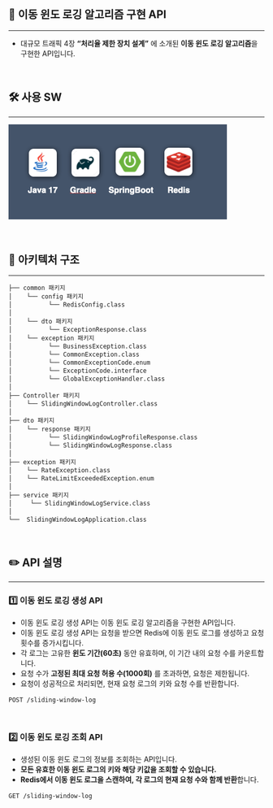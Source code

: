 ## 📖 이동 윈도 로깅 알고리즘 구현 API

---

- 대규모 트래픽 4장 **“처리율 제한 장치 설계”** 에 소개된 **이동 윈도 로깅 알고리즘**을 구현한 API입니다.

<br/>

## 🛠️ 사용 SW

---

![slidingwindowlog.png](slidingwindowlog.png)

<br/>

## 🏢 아키텍처 구조

---


```
├── common 패키지
│    └── config 패키지
│          └── RedisConfig.class
│
│    └── dto 패키지
│          └── ExceptionResponse.class
│    └── exception 패키지
│          └── BusinessException.class
│          └── CommonException.class
│          └── CommonExceptionCode.enum
│          └── ExceptionCode.interface
│          └── GlobalExceptionHandler.class
│
├── Controller 패키지
│    └── SlidingWindowLogController.class
│
├── dto 패키지
│    └── response 패키지
│          └── SlidingWindowLogProfileResponse.class
│          └── SlidingWindowLogResponse.class
│
├── exception 패키지
│    └── RateException.class
│    └── RateLimitExceededException.enum
│
├── service 패키지
│     └── SlidingWindowLogService.class
│ 
└──  SlidingWindowLogApplication.class

```

<br/>

## ✏️ API 설명

---

### 1️⃣ 이동 윈도 로깅 생성 API
- 이동 윈도 로깅 생성 API는 이동 윈도 로깅 알고리즘을 구현한 API입니다.
- 이동 윈도 로깅 생성 API는 요청을 받으면 Redis에 이동 윈도 로그를 생성하고 요청 횟수를 증가시킵니다.
- 각 로그는 고유한 **윈도 기간(60초)** 동안 유효하며, 이 기간 내의 요청 수를 카운트합니다.
- 요청 수가 **고정된 최대 요청 허용 수(1000회)** 를 초과하면, 요청은 제한됩니다.
- 요청이 성공적으로 처리되면, 현재 요청 로그의 키와 요청 수를 반환합니다.

``` Http
POST /sliding-window-log
```

<br/>

### 2️⃣ 이동 윈도 로깅 조회 API
- 생성된 이동 윈도 로그의 정보를 조회하는 API입니다.
- **모든 유효한 이동 윈도 로그의 키와 해당 키값을 조회할 수 있습니다.**
- **Redis에서 이동 윈도 로그을 스캔하여, 각 로그의 현재 요청 수와 함께 반환**합니다.

``` Http
GET /sliding-window-log
```
